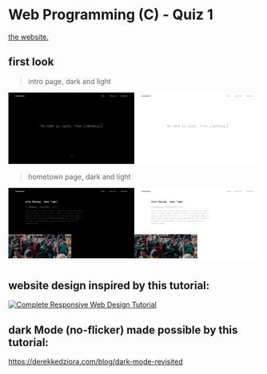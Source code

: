 # Web Programming (C) - Quiz 1

[the website.](https://jasandgun.github.io/quiz1/)

## first look
> intro page, dark and light

<img alt="" src="assets/docs/intro-dark.png" width="50%" height="50%"><img alt="" src="assets/docs/intro-light.png" width="50%" height="50%">

> hometown page, dark and light

<img alt="" src="assets/docs/hometown-dark.png" width="50%" height="50%"><img alt="" src="assets/docs/hometown-light.png" width="50%" height="50%">
#
## website design inspired by this tutorial:
[![Complete Responsive Web Design Tutorial](https://img.youtube.com/vi/gKgrdJgEtMA/0.jpg)](https://www.youtube.com/watch?v=gKgrdJgEtMA)

## dark Mode (no-flicker) made possible by this tutorial:
https://derekkedziora.com/blog/dark-mode-revisited